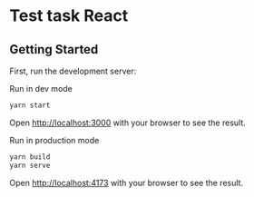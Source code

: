 # Test task React

## Getting Started

First, run the development server:

Run in dev mode

```bash
yarn start
```

Open [http://localhost:3000](http://localhost:3000) with your browser to see the result.

Run in production mode

```bash
yarn build
yarn serve
```

Open [http://localhost:4173](http://localhost:4173) with your browser to see the result.
